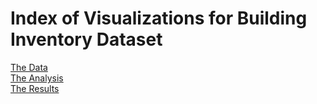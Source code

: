 # Index of Visualizations for Building Inventory Dataset

[The Data](https://xenotopia.github.io/homework6/data_link)  
[The Analysis](https://xenotopia.github.io/homework6/analysis_link)  
[The Results](https://xenotopia.github.io/homework6/results_link)
